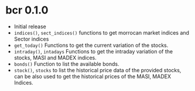# bcr 0.1.0

* Initial release
* `indices()`, `sect_indices()` functions to get morrocan market indices and Sector indices
* `get_today()` Functions to get the current variation of the stocks.
* `intraday()`, `intadays` Functions to get the intraday variation of the stocks, MASI and MADEX indices.
* `bonds()` Function to list the available bonds.
* `stock()`, `stocks` to list the historical price data of the provided stocks, can be also used to get the historical prices of the MASI, MADEX Indices. 